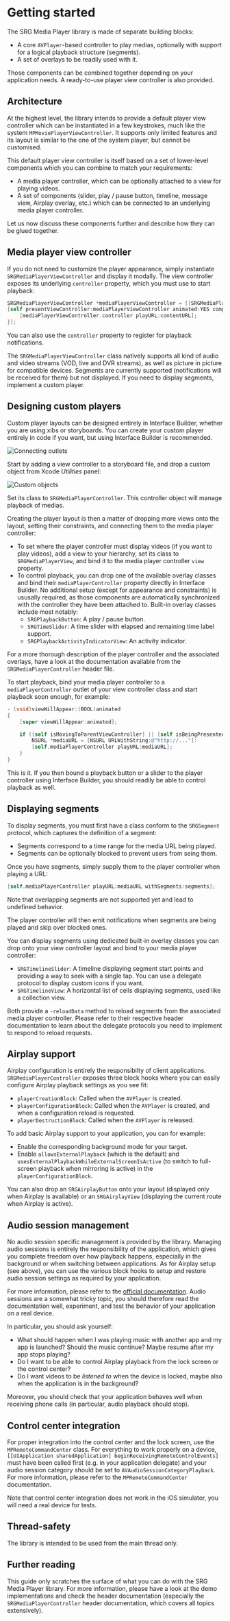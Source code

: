 Getting started
===============

The SRG Media Player library is made of separate building blocks:

* A core `AVPlayer`-based controller to play medias, optionally with support for a logical playback structure (segments).
* A set of overlays to be readily used with it.

Those components can be combined together depending on your application needs. A ready-to-use player view controller is also provided.

## Architecture

At the highest level, the library intends to provide a default player view controller which can be instantiated in a few keystrokes, much like the system `MPMoviePlayerViewController`. It supports only limited features and its layout is similar to the one of the system player, but cannot be customised.

This default player view controller is itself based on a set of lower-level components which you can combine to match your requirements:

* A media player controller, which can be optionally attached to a view for playing videos.
* A set of components (slider, play / pause button, timeline, message view, Airplay overlay, etc.) which can be connected to an underlying media player controller.

Let us now discuss these components further and describe how they can be glued together.

## Media player view controller

If you do not need to customize the player appearance, simply instantiate `SRGMediaPlayerViewController` and display it modally. The view controller exposes its underlying `controller` property, which you must use to start playback:

```objective-c
SRGMediaPlayerViewController *mediaPlayerViewController = [[SRGMediaPlayerViewController alloc] init];
[self presentViewController:mediaPlayerViewController animated:YES completion:^{
    [mediaPlayerViewController.controller playURL:contentURL];
}];
```

You can also use the `controller` property to register for playback notifications.

The `SRGMediaPlayerViewController` class natively supports all kind of audio and video streams (VOD, live and DVR streams), as well as picture in picture for compatible devices. Segments are currently supported (notifications will be received for them) but not displayed. If you need to display segments, implement a custom player.

## Designing custom players

Custom player layouts can be designed entirely in Interface Builder, whether you are using xibs or storyboards. You can create your custom player entirely in code if you want, but using Interface Builder is recommended.

![Connecting outlets](Getting-started-images/outlets.jpg)

Start by adding a view controller to a storyboard file, and drop a custom object from Xcode _Utilities_ panel:

![Custom objects](Getting-started-images/custom-objects.jpg)

Set its class to `SRGMediaPlayerController`. This controller object will manage playback of medias.

Creating the player layout is then a matter of dropping more views onto the layout, setting their constraints, and connecting them to the media player controller:

* To set where the player controller must display videos (if you want to play videos), add a view to your hierarchy, set its class to `SRGMediaPlayerView`, and bind it to the media player controller `view` property.
* To control playback, you can drop one of the available overlay classes and bind their `mediaPlayerController` property directly in Interface Builder. No additional setup (except for appearance and constraints) is ususally required, as those components are automatically synchronized with the controller they have been attached to. Built-in overlay classes include most notably:
  * `SRGPlaybackButton`: A play / pause button.
  * `SRGTimeSlider`: A time slider with elapsed and remaining time label support.
  * `SRGPlaybackActivityIndicatorView`: An activity indicator.

For a more thorough description of the player controller and the associated overlays, have a look at the documentation available from the `SRGMediaPlayerController` header file.

To start playback, bind your media player controller to a `mediaPlayerController` outlet of your view controller class and start playback soon enough, for example:

```objective-c
- (void)viewWillAppear:(BOOL)animated
{
    [super viewWillAppear:animated];

    if ([self isMovingToParentViewController] || [self isBeingPresented]) {
        NSURL *mediaURL = [NSURL URLWithString:@"http://..."]:
        [self.mediaPlayerController playURL:mediaURL];
    }
}
```

This is it. If you then bound a playback button or a slider to the player controller using Interface Builder, you should readily be able to control playback as well.

## Displaying segments

To display segments, you must first have a class conform to the `SRGSegment` protocol, which captures the definition of a segment:

* Segments correspond to a time range for the media URL being played.
* Segments can be optionally blocked to prevent users from seing them.

Once you have segments, simply supply them to the player controller when playing a URL:

```objective-c
[self.mediaPlayerController playURL:mediaURL withSegments:segments];
```

Note that overlapping segments are not supported yet and lead to undefined behavior.

The player controller will then emit notifications when segments are being played and skip over blocked ones.

You can display segments using dedicated built-in overlay classes you can drop onto your view controller layout and bind to your media player controller:

* `SRGTimelineSlider`: A timeline displaying segment start points and providing a way to seek with a single tap. You can use a delegate protocol to display custom icons if you want.
* `SRGTimelineView`: A horizontal list of cells displaying segments, used like a collection view.

Both provide a `-reloadData` method to reload segments from the associated media player controller. Please refer to their respective header documentation to learn about the delegate protocols you need to implement to respond to reload requests.

## Airplay support

Airplay configuration is entirely the responsibilty of client applications. `SRGMediaPlayerController` exposes three block hooks where you can easily configure Airplay playback settings as you see fit:

* `playerCreationBlock`: Called when the `AVPlayer` is created.
* `playerConfigurationBlock`: Called when the `AVPlayer` is created, and when a configuration reload is requested.
* `playerDestructionBlock`: Called when the `AVPlayer` is released.

To add basic Airplay support to your application, you can for example:

* Enable the corresponding background mode for your target.
* Enable `allowsExternalPlayback` (which is the default) and `usesExternalPlaybackWhileExternalScreenIsActive` (to switch to full-screen playback when mirroring is active) in the `playerConfigurationBlock`.

You can also drop an `SRGAirplayButton` onto your layout (displayed only when Airplay is available) or an `SRGAirplayView` (displaying the current route when Airplay is active).

## Audio session management

No audio session specific management is provided by the library. Managing audio sessions is entirely the responsibility of the application, which gives you complete freedom over how playback happens, especially in the background or when switching between applications. As for Airplay setup (see above), you can use the various block hooks to setup and restore audio session settings as required by your application.

For more information, please refer to the [official documentation](https://developer.apple.com/library/ios/documentation/Audio/Conceptual/AudioSessionProgrammingGuide/Introduction/Introduction.html). Audio sessions are a somewhat tricky topic, you should therefore read the documentation well, experiment, and test the behavior of your application on a real device. 

In particular, you should ask yourself:

* What should happen when I was playing music with another app and my app is launched? Should the music continue? Maybe resume after my app stops playing?
* Do I want to be able to control Airplay playback from the lock screen or the control center?
* Do I want videos to be _listened to_ when the device is locked, maybe also when the application is in the background?

Moreover, you should check that your application behaves well when receiving phone calls (in particular, audio playback should stop).

## Control center integration

For proper integration into the control center and the lock screen, use the `MPRemoteCommandCenter` class. For everything to work properly on a device, `[[UIApplication sharedApplication] beginReceivingRemoteControlEvents]` must have been called first (e.g. in your application delegate) and your audio session category should be set to `AVAudioSessionCategoryPlayback`. For more information, please refer to the `MPRemoteCommandCenter` documentation.

Note that control center integration does not work in the iOS simulator, you will need a real device for tests.

## Thread-safety

The library is intended to be used from the main thread only.

## Further reading

This guide only scratches the surface of what you can do with the SRG Media Player library. For more information, please have a look at the demo implementations and check the header documentation (especially the `SRGMediaPlayerController` header documentation, which covers all topics extensively).
